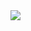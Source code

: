 <a href="#user-profile-frame">
    <img src="https://raw.githubusercontent.com/ascpixi/ascpixi/main/terminal.svg">
</a>